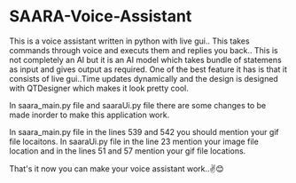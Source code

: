 # SAARA-Voice-Assistant

This is a voice assistant written in python with live gui..
This takes commands through voice and executs them and replies you back..
This is not completely an AI but it is an AI model which takes bundle of statemens as input and gives output as required.
One of the best feature it has is that it consists of live gui..Time updates dynamically and the design is designed with QTDesigner which makes it look pretty cool.

In saara_main.py file and saaraUi.py file there are some changes to be made inorder to make this application work.

In saara_main.py file in the lines 539 and 542 you should mention your gif file locaitons.
In saaraUi.py file in the line 23 mention your image file location and in the lines 51 and 57 mention your gif file locations.


That's it now you can make your voice assistant work..✌️😊


